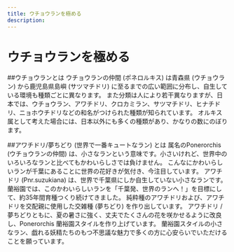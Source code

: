```yaml
---
title: ウチョウランを極める
description: 
---
```


# ウチョウランを極める

##ウチョウランとは
ウチョウランの仲間 (ポネロルキス) は青森県 (ウチョウラン) から鹿児島県島嶼 (サツマチドリ) に至るまでの広い範囲に分布し、自生している環境も種類ごとに異なります。
また分類は人により若干異なりますが、日本では、ウチョウラン、アワチドリ、クロカミラン、サツマチドリ、ヒナチドリ、ニョホウチドリなどの和名がつけられた種類が知られています。
オルキス属として考えた場合には、日本以外にも多くの種類があり、かなりの数にのぼります。

##アワチドリ/夢ちどり (世界で一番キュートなラン) とは
属名のPonerorchis (ウチョウランの仲間) は、小さなランという意味です。小さいけれど、世界中のいろいろなランと比べてもかわいらしさでは負けません。
こんなにかわいらしいランが千葉にあることに世界の花好きが気付き、今注目しています。 アワチドリ (Pnr.suzukiana) は、世界で千葉県にしか自生していない小さなランです。
蘭裕園では、このかわいらしいランを「千葉発、世界のランへ！」を目標にして、約35年間育種つくり続けてきました。 
純粋種のアワチドリおよび、アワチドリを交配親に使用した交雑種 (夢ちどり) を作り出しています。
アワチドリ / 夢ちどりともに、夏の暑さに強く、丈夫でたくさんの花を咲かせるように改良し、Ponerorchis 蘭裕園スタイルを作り上げています。
蘭裕園スタイルの小さなラン、戯れる妖精たちのもつ不思議な魅力で多くの方に心安らいでいただけることを願っています。
